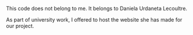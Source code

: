 This code does not belong to me. It belongs to Daniela Urdaneta Lecoultre.

As part of university work, I offered to host the website she has made for our project.
